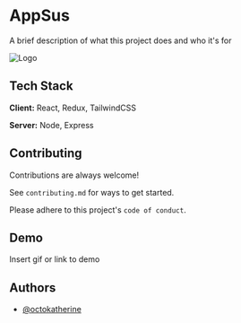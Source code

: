 
# AppSus
A brief description of what this project does and who it's for


![Logo](https://lirazganon.github.io/appsus/assets/img/main-logo.png)


## Tech Stack

**Client:** React, Redux, TailwindCSS

**Server:** Node, Express


## Contributing

Contributions are always welcome!

See `contributing.md` for ways to get started.

Please adhere to this project's `code of conduct`.


## Demo

Insert gif or link to demo


## Authors

- [@octokatherine](https://www.github.com/octokatherine)

